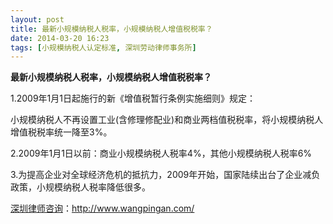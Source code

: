 ```yaml
---
layout: post
title: 最新小规模纳税人税率，小规模纳税人增值税税率？
date: 2014-03-20 16:23
tags: [小规模纳税人认定标准, 深圳劳动律师事务所]
---
```

<strong>最新小规模纳税人税率，小规模纳税人增值税税率？</strong>

1.2009年1月1日起施行的新《增值税暂行条例实施细则》规定：

小规模纳税人不再设置工业(含修理修配业)和商业两档值税税率，将小规模纳税人增值税税率统一降至3%。

2.2009年1月1日以前：商业小规模纳税人税率4%，其他小规模纳税人税率6%

3.为提高企业对全球经济危机的抵抗力，2009年开始，国家陆续出台了企业减负政策，小规模纳税人税率降低很多。

<a href="http://www.wangpingan.com/">深圳律师咨询</a>：<a href="http://www.wangpingan.com/">http://www.wangpingan.com/</a>

